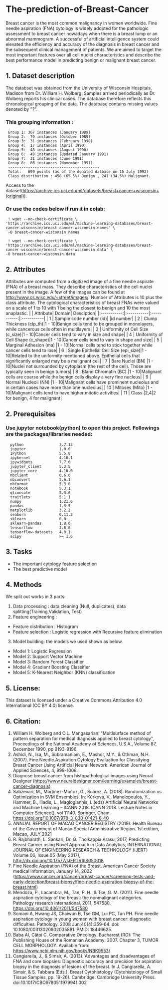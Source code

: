# The-prediction-of-Breast-Cancer
Breast cancer is the most common malignancy in women worldwide. Fine needle aspiration (FNA) cytology is widely adopted for the pathologic assessment to breast cancer nowadays when there is a breast lump or an abnormal mammogram. A successful of artificial intelligence system could elevated the efficiency and accuracy of the diagnosis in breast cancer and the subsequent clinical management of patients. We are aimed to target the most important features over all cell nuclei characteristics and describe the best performance model in predicting benign or malignant breast cancer.

## 1. Dataset description
The databset was obtained from the University of Wisconsin Hospitals, Madison from Dr. William H. Wolberg. Samples arrived periodically as Dr. Wolberg reports his clinical cases. The database therefore reflects this chronological grouping of the data. The database contains missing values denoted by "?". 
### This grouping information :
     Group 1: 367 instances (January 1989)
     Group 2:  70 instances (October 1989)
     Group 3:  31 instances (February 1990)
     Group 4:  17 instances (April 1990)
     Group 5:  48 instances (August 1990)
     Group 6:  49 instances (Updated January 1991)
     Group 7:  31 instances (June 1991)
     Group 8:  86 instances (November 1991)
     -----------------------------------------
     Total:   699 points (as of the donated datbase on 15 July 1992) 
     Class distribution : 458 (65.5%) Benign , 241 (34.5%) Malignant.
Access to the dataset(https://archive.ics.uci.edu/ml/datasets/breast+cancer+wisconsin+(original)).
### Or use the codes below if run it in colab:
     ! wget --no-check-certificate \
    'https://archive.ics.uci.edu/ml/machine-learning-databases/breast-cancer-wisconsin/breast-cancer-wisconsin.names' \
     -O breast-cancer-wisconsin.names

     ! wget --no-check-certificate \
    'https://archive.ics.uci.edu/ml/machine-learning-databases/breast-cancer-wisconsin/breast-cancer-wisconsin.data' \
    -O breast-cancer-wisconsin.data


## 2. Attributes
Attributes are computed from a digitized image of a fine needle aspirate (FNA) of a breast mass. They describe characteristics of the cell nuclei present in the image. A few of the images can be found at http://www.cs.wisc.edu/~street/images/. Number of Attributes is 10 plus the class attribute. The cytological characteristics of breast FNAs were valued on a scale of 1 to 10 with 1 being the closest to benign and 10 the most anaplastic.
|  | Attribute| Domain| Desciption|
|:-----------:|:-----------|:-----------:|:-----------|
| 1 | Sample code number (id)|  |id number|
| 2 | Clump Thickness (clp_th)|1 - 10|Benign cells tend to be grouped in monolayers, while cancerous cells often in multilayers|
| 3 | Uniformity of Cell Size (c_size)|1 - 10|Cancer cells tend to vary in size and shape|
| 4 | Uniformity of Cell Shape (c_shape)|1 - 10|Cancer cells tend to vary in shape and size|
| 5 | Marginal Adhesion (ma)         |1 - 10|Normal cells tend to stick together while cancer cells tend to lose|
| 6 | Single Epithelial Cell Size (epi_size)|1 - 10|Related to the uniformity mentioned above. Epithelial cells that significantly enlarged may be a malignant cell|
| 7 | Bare Nuclei (BN)                   |1 - 10|Nuclei not surrounded by cytoplasm (the rest of the cell). Those are typically seen in benign tumors|
| 8 | Bland Chromatin (BC)               |1 - 10|Malignant cells are coarse while the benign cells display a very fine nucleus|
| 9 | Normal Nucleoli (NN)               |1 - 10|Malignant cells have prominent nucleolus and in certain cases have more than one nucleolus|
| 10 | Mitoses (Mito)                      |1 - 10|Malignant cells tend to have higher mitotic activities|
| 11 | Class                        |2,4|2 for benign, 4 for malignant|


## 2. Prerequisites
### Use jupyter notebook(python) to open this project. Followings are the packages/libraries needed:
      python                3.7.13
      jupyter               1.0.0
      IPython               5.5.0
      ipykernel             4.10.1
      ipywidgets            7.7.0
      jupyter_client        5.3.5
      jupyter_core          4.10.0
      nbclient              0.6.0
      nbconvert             5.6.1
      nbformat              5.3.0
      notebook              5.3.1
      qtconsole             5.3.0
      traitlets             5.1.1 
      numpy                 1.21.6
      pandas                1.3.5
      matplotlib            3.2.2
      seaborn               0.11.2
      sklearn               0.0
      sklearn-pandas        1.8.0
      tensorflow            2.8.0
      tensorflow-datasets   4.0.1
      scipy                 >= 1.6

## 3. Tasks
* The important cytology feature selection
* The best predictive model

## 4. Methods
We split out works in 3 parts:
1. Data processing : data cleaning (Null, duplicates), data splitting(Training,Validation, Test)
2. Feature engineering : 
* Feature distribution : Histogram
* Feature selection : Logistic regression with Recursive feature elimination
3. Model building: the models we used shown as below.
* Model 1:  Logistic Regression
* Model 2:  Support Vector Machine
* Model 3:  Random Forest Classifier
* Model 4:  Gradient Boosting Classifier
* Model 5:  K-Nearest Neighbor (KNN) classification

## 5. License:
This dataset is licensed under a Creative Commons Attribution 4.0 International (CC BY 4.0) license.

## 6. Citation:
1. William H. Wolberg and O.L. Mangasarian: "Multisurface method of pattern separation for medical diagnosis applied to breast cytology", Proceedings of the National Academy of Sciences, U.S.A., Volume 87, December 1990, pp 9193-9196.
2. Ashidi, N., Isa, M., Subramaniam, E., Mashor, M.Y., & Othman, N.H. (2007). Fine Needle Aspiration Cytology Evaluation for Classifying Breast Cancer Using Artificial Neural Network. American Journal of Applied Sciences, 4, 999-1008.
3. Diagnose breast cancer from histopathological images using Neural Designer (https://www.neuraldesigner.com/learning/examples/breast-cancer-diagnosis)
4. Sabzevari, M., Martínez-Muñoz, G., Suárez, A. (2018). Randomization vs Optimization in SVM Ensembles. In: Kůrková, V., Manolopoulos, Y., Hammer, B., Iliadis, L., Maglogiannis, I. (eds) Artificial Neural Networks and Machine Learning – ICANN 2018. ICANN 2018. Lecture Notes in Computer Science(), vol 11140. Springer, Cham. https://doi.org/10.1007/978-3-030-01421-6_40
5. ANNUAL REPORT OF MACAO CANCER REGISTRY (2019). Health Bureau of the Government of Macao Special Administrative Region. 1st edition, Macao, JULY 2021
6. R. Rajbharath, L. Sankari, Dr. G. Tholkappia Arasu, 2017, Predicting Breast Cancer using Novel Approach in Data Analytics, INTERNATIONAL JOURNAL OF ENGINEERING RESEARCH & TECHNOLOGY (IJERT) Volume 06, Issue 05 (May 2017), http://dx.doi.org/10.17577/IJERTV6IS050018
7. Fine Needle Aspiration (FNA) of the Breast. American Cancer Society medical information, January 14, 2022 (https://www.cancer.org/cancer/breast-cancer/screening-tests-and-early-detection/breast-biopsy/fine-needle-aspiration-biopsy-of-the-breast.html)
8. Mendoza, P., Lacambra, M., Tan, P. H., & Tse, G. M. (2011). Fine needle aspiration cytology of the breast: the nonmalignant categories. Pathology research international, 2011, 547580. https://doi.org/10.4061/2011/547580
9. Somani A, Hwang JS, Chaiwun B, Tse GM, Lui PC, Tan PH. Fine needle aspiration cytology in young women with breast cancer: diagnostic difficulties. Pathology. 2008 Jun;40(4):359-64. doi: 10.1080/00313020802035881. PMID: 18446625.
10. Baba AI, Câtoi C. Comparative Oncology. Bucharest (RO): The Publishing House of the Romanian Academy; 2007. Chapter 3, TUMOR CELL MORPHOLOGY. Available from: https://www.ncbi.nlm.nih.gov/books/NBK9553/
11. Cangiarella, J., & Simsir, A. (2013). Advantages and disadvantages of FNA and core biopsies: Diagnostic accuracy and precision for aspiration biopsy in the diagnosis of lesions of the breast. In J. Cangiarella, A. Simsir, & S. Tabbara (Eds.), Breast Cytohistology (Cytohistology of Small Tissue Samples, pp. 19-26). Cambridge: Cambridge University Press. doi:10.1017/CBO9780511979941.002

